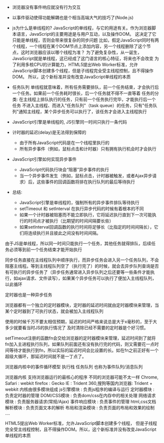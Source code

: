 * 浏览器没有事件响应就没有行为交互
* 以事件驱动使得功能解耦也是个相当高端大气的技巧了(Node.js)
* js为什么是单线程的?
	JavaScript的单线程，与它的用途有关。作为浏览器脚本语言，JavaScript的主要用途是与用户互动，以及操作DOM。
	这决定了它只能是单线程，否则会带来很复杂的同步问题
	比如，假定JavaScript同时有两个线程，一个线程在某个DOM节点上添加内容，另一个线程删除了这个节点，这时浏览器应该以哪个线程为准？
	为了避免复杂性，从一诞生，JavaScript就是单线程，这已经成了这门语言的核心特征，将来也不会改变
	为了利用多核CPU的计算能力，HTML5提出Web Worker标准，允许JavaScript脚本创建多个线程，但是子线程完全受主线程控制，且不得操作DOM。
	所以，这个新标准并没有改变JavaScript单线程的本质
* 任务队列
	单线程就意味着，所有任务需要排队，前一个任务结束，才会执行后一个任务。如果前一个任务耗时很长，后一个任务就不得不一直等着
	任务的分类:
		在主线程上排队执行的任务，只有前一个任务执行完毕，才能执行后一个任务
		不进入主线程、而进入"任务队列"（task queue）的任务，只有"任务队列"通知主线程，某个异步任务可以执行了，该任务才会进入主线程执行


* JavaScript引擎是单线程的, JS引擎同一时间只执行一条代码
* 计时器的延迟(delay)是无法得到保障的
	* 由于所有JavaScript代码是在一个线程里执行的
	* 所有异步事件（例如，鼠标点击和计时器）只有拥有执行机会时才会执行
* JavaScript引擎如何实现异步事件
	* JavaScript代码执行块会“阻塞”异步事件的执行
	* 当一个异步事件发生（例如，鼠标点击，计时器被触发，或者Ajax异步请求）后，这些事件的回调函数将排在执行队列的最后等待执行

* 总结:
	* JavaScript引擎是单线程的，强制所有的异步事件排队等待执行
	* setTimeout 和 setInterval 在执行异步代码的时候有着根本的不同
	* 如果一个计时器被阻塞而不能立即执行，它将延迟执行直到下一次可能执行的时间点才被执行（比期望的时间间隔要长些）
	* 如果setInterval回调函数的执行时间将足够长（比指定的时间间隔长），它们将连续执行并且彼此之间没有时间间隔。
	
由于JS是单线程，所以同一时间只能执行一个任务，其他任务就得排队，后续任务必须等到前一个任务结束才能开始执行

同步任务直接在主线程队列中顺序执行，而异步任务会进入另一个任务队列，不会阻塞主线程。等到主线程队列空了（执行完了）的时候，就会去异步队列查询是否有可执行的异步任务了（异步任务通常进入异步队列之后还要等一些条件才能执行，如ajax请求、文件读写），如果某个异步任务可以执行了便加入主线程队列，以此循环

定时器也是一种异步任务

浏览器都有一个独立的定时器模块，定时器的延迟时间就由定时器模块来管理，当某个定时器到了可执行状态，就会被加入主线程队列

使用的时候千万不要太相信预期，延迟的时间严格来说总是大于x毫秒的，至于大多少就要看当时JS的执行情况了
及时清除已经不需要的定时器是个好习惯。

setTimeout注册的函数fn会交给浏览器的定时器模块来管理，延迟时间到了就将fn加入主进程执行队列，如果队列前面还有没有执行完的代码，则又需要花一点时间等待才能执行到fn，所以实际的延迟时间会比设置的长。如在fn之前正好有一个超级大循环，那延迟时间就不是一丁点了。


浏览器内核中的事件循环模型
	执行栈
	任务队列
		也称为事件队列/消息队列

浏览器内核
	支持浏览器运行的最核心的程序
	不同的浏览器可能不太一样
		Chrome, Safari : webkit
		firefox : Gecko
		IE	: Trident
		360,搜狗等国内浏览器: Trident + webkit
	内核由很多模块组成
		js引擎模块 : 负责js程序的编译与运行
		定时器模块 : 负责定时器的管理
		DOM/CSS模块 : 负责dom/css在内存中的相关处理 
		网络请求模块 : 负责服务器请求(常规/Ajax)
		事件响应模块 : 负责事件的管理
		html,css文档解析模块 : 负责页面文本的解析
		布局和渲染模块 : 负责页面的布局和效果的绘制
		....

HTML5提出Web Worker标准，允许JavaScript脚本创建多个线程，
但是子线程完全受主线程控制，且不得操作DOM。所以，这个新标准并没有改变JavaScript单线程的本质